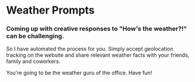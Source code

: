 # Weather Prompts 
### Coming up with creative responses to "How's the weather?!" can be challenging. 

So I have automated the process for you. Simply accept geolocation tracking on the website and share relevant weather facts with your friends, family and coworkers. 

You're going to be the weather guru of the office. Have fun! 

